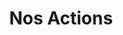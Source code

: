 ---
menu:
  main:
    parent: projet
    weight: 2
layout: actions
title: Nos Actions
illu: /img/page-actions/nos_actions_illu.svg
intro:
  first: "Règles Élémentaires est la première association française de lutte contre la précarité menstruelle. Concrètement, nous organisons et supervisons des collectes de produits d’hygiène intime que nous mettons gratuitement à disposition des femmes dans le besoin via notre solide réseau de partenaires ; et nous brisons le tabou des règles en menant des actions de sensibilisation nombreuses, diverses et variées."
actions:
  - btn_link: /collecter/organiser
    btn_text: Voir les étapes pour organiser sa collecte
    content: >
      Des campagnes de collecte de produits d’hygiène intime, clé en main et ouvertes à tou·tes, permettent chaque année de récolter des centaines de milliers de protections à destination des femmes sans-abri et mal-logées partout en France. <br/><br/>
      Certaines sont ponctuelles, d’autres permanentes.
    title: Les collectes
    illu:
      - /img/page-actions/permanente-3.jpg
      - /img/page-actions/illu-action4.jpg
      - /img/page-actions/permanente-1.jpg
      - /img/page-actions/permanente-2.jpg
  - btn_link: "mailto:partenartiat@regleselementaires.com"
    target_blank: true
    btn_text: Accueilir un atelier
    content: >
      Des ateliers d’information et de formation aux protections hygiéniques lavables et réutilisables sont organisés pour tenter de mettre fin à la dépendance aux dons des femmes bénéficiaires. Organisés en partenariat avec des fabricants de cups, serviettes lavables et culottes menstruelles, ces ateliers - en phase pilote -  informent les femmes dans le besoin de l’existence de ces solutions plus économiques et écologiques.
    title: Les ateliers auprès des bénéficiaires
    illu:
      - /img/page-actions/ateliers-2.jpg
      - /img/page-actions/ateliers-3.jpg
      - /img/page-actions/ateliers-4.jpg
      - /img/page-actions/ateliers-1.jpg
  - btn_link: "mailto: contact@regleselementaires.com"
    btn_text: Organiser un évènement de sensibilisation
    content: >
      En plus d’aider les plus démunies à se protéger et rester dignes, Règles Élémentaires s’engage à briser le tabou des règles.


      Cela passe  par différentes actions de sensibilisation auprès de tou·tes : via des conférences dans les entreprises, dans les écoles, dans les universités ; via des interventions lors de festivals, de forums, de soirées … mais aussi via les médias, des partenariats décalés et nos désormais fameux apéros mens(tr)uels !

    title: Les événements de sensibilisation
    illu:
      - /img/page-actions/sensi-4.jpg
      - /img/page-actions/sensi-3.jpg
      - /img/page-actions/sensi-2.jpg
      - /img/page-actions/sensi-1.jpg
---